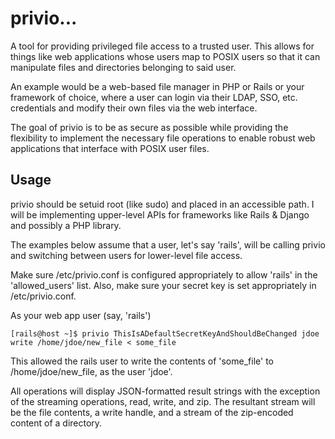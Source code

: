 # privio... 

A tool for providing privileged file access to a trusted user.  This allows for things like web applications whose users map to POSIX users so that it can manipulate files and directories belonging to said user.  

An example would be a web-based file manager in PHP or Rails or your framework of choice, where a user can login via their LDAP, SSO, etc. credentials and modify their own files via the web interface.

The goal of privio is to be as secure as possible while providing the flexibility to implement the necessary file operations to enable robust web applications that interface with POSIX user files.

## Usage

privio should be setuid root (like sudo) and placed in an accessible path.  I will be implementing upper-level APIs for frameworks like Rails & Django and possibly a PHP library.

The examples below assume that a user, let's say 'rails', will be calling privio and switching between users for lower-level file access.

Make sure /etc/privio.conf is configured appropriately to allow 'rails' in the 'allowed_users' list.  Also, make sure your secret key is set appropriately in /etc/privio.conf.

As your web app user (say, 'rails')

    [rails@host ~]$ privio ThisIsADefaultSecretKeyAndShouldBeChanged jdoe write /home/jdoe/new_file < some_file

This allowed the rails user to write the contents of 'some_file' to /home/jdoe/new_file, as the user 'jdoe'.

All operations will display JSON-formatted result strings with the exception of the streaming operations, read, write, and zip.  The resultant stream will be the file contents, a write handle, and a stream of the zip-encoded content of a directory.
